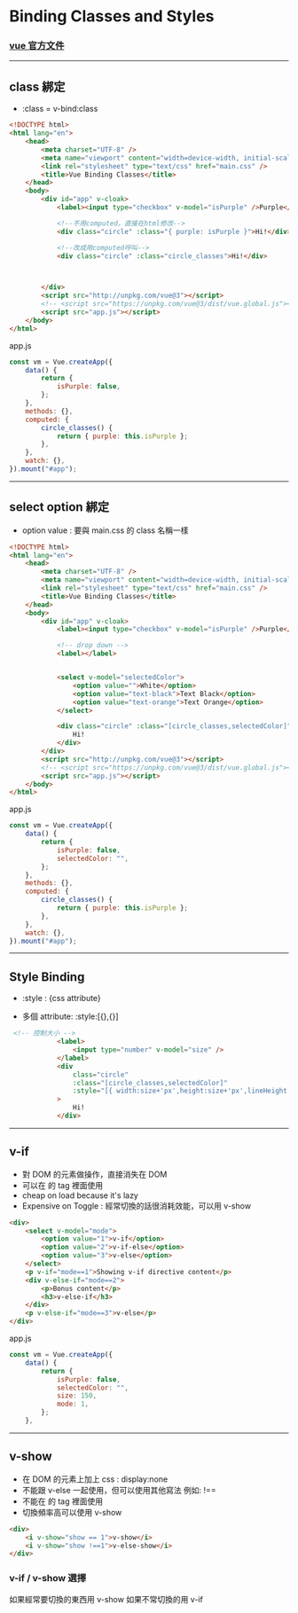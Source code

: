 # Binding Classes and Styles

### [vue 官方文件](https://v2.cn.vuejs.org/v2/guide/class-and-style.html)

---

## class 綁定

-   :class = v-bind:class

```HTML
<!DOCTYPE html>
<html lang="en">
    <head>
        <meta charset="UTF-8" />
        <meta name="viewport" content="width=device-width, initial-scale=1.0" />
        <link rel="stylesheet" type="text/css" href="main.css" />
        <title>Vue Binding Classes</title>
    </head>
    <body>
        <div id="app" v-cloak>
            <label><input type="checkbox" v-model="isPurple" />Purple</label>

            <!--不用computed，直接在html修改-->
            <div class="circle" :class="{ purple: isPurple }">Hi!</div>

            <!--改成用computed呼叫-->
            <div class="circle" :class="circle_classes">Hi!</div>



        </div>
        <script src="http://unpkg.com/vue@3"></script>
        <!-- <script src="https://unpkg.com/vue@3/dist/vue.global.js"></script> -->
        <script src="app.js"></script>
    </body>
</html>

```

app.js

```javascript
const vm = Vue.createApp({
    data() {
        return {
            isPurple: false,
        };
    },
    methods: {},
    computed: {
        circle_classes() {
            return { purple: this.isPurple };
        },
    },
    watch: {},
}).mount("#app");
```

---

## select option 綁定

-   option value : 要與 main.css 的 class 名稱一樣

```HTML
<!DOCTYPE html>
<html lang="en">
    <head>
        <meta charset="UTF-8" />
        <meta name="viewport" content="width=device-width, initial-scale=1.0" />
        <link rel="stylesheet" type="text/css" href="main.css" />
        <title>Vue Binding Classes</title>
    </head>
    <body>
        <div id="app" v-cloak>
            <label><input type="checkbox" v-model="isPurple" />Purple</label>

            <!-- drop down -->
            <label></label>


            <select v-model="selectedColor">
                <option value="">White</option>
                <option value="text-black">Text Black</option>
                <option value="text-orange">Text Orange</option>
            </select>

            <div class="circle" :class="[circle_classes,selectedColor]">
                Hi!
            </div>
        </div>
        <script src="http://unpkg.com/vue@3"></script>
        <!-- <script src="https://unpkg.com/vue@3/dist/vue.global.js"></script> -->
        <script src="app.js"></script>
    </body>
</html>

```

app.js

```javascript
const vm = Vue.createApp({
    data() {
        return {
            isPurple: false,
            selectedColor: "",
        };
    },
    methods: {},
    computed: {
        circle_classes() {
            return { purple: this.isPurple };
        },
    },
    watch: {},
}).mount("#app");
```

---

## Style Binding

-   :style : {css attribute}

-   多個 attribute: :style:[{},{}]

```HTML
 <!-- 控制大小 -->
            <label>
                <input type="number" v-model="size" />
            </label>
            <div
                class="circle"
                :class="[circle_classes,selectedColor]"
                :style="[{ width:size+'px',height:size+'px',lineHeight:size+'px'},{transform:'rotate(30deg)'}]"
            >
                Hi!
            </div>
```

---

## v-if

-   對 DOM 的元素做操作，直接消失在 DOM
-   可以在<template></template> 的 tag 裡面使用
-   cheap on load because it's lazy
-   Expensive on Toggle : 經常切換的話很消耗效能，可以用 v-show

```HTML
<div>
    <select v-model="mode">
        <option value="1">v-if</option>
        <option value="2">v-if-else</option>
        <option value="3">v-else</option>
    </select>
    <p v-if="mode==1">Showing v-if directive content</p>
    <div v-else-if="mode==2">
        <p>Bonus content</p>
        <h3>v-else-if</h3>
    </div>
    <p v-else-if="mode==3">v-else</p>
</div>

```

app.js

```javascript
const vm = Vue.createApp({
    data() {
        return {
            isPurple: false,
            selectedColor: "",
            size: 150,
            mode: 1,
        };
    },
```

---

## v-show

-   在 DOM 的元素上加上 css : display:none
-   不能跟 v-else 一起使用，但可以使用其他寫法 例如: !==
-   不能在<template></template> 的 tag 裡面使用
-   切換頻率高可以使用 v-show

```HTML
<div>
    <i v-show="show == 1">v-show</i>
    <i v-show="show !==1">v-else-show</i>
</div>
```

### v-if / v-show 選擇

如果經常要切換的東西用 v-show
如果不常切換的用 v-if

